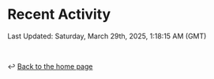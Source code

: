 # Recent Activity

<!--RECENT_ACTIVITY:start-->
<!--RECENT_ACTIVITY:end-->

<!--RECENT_ACTIVITY:last_update-->
Last Updated: Saturday, March 29th, 2025, 1:18:15 AM (GMT)
<!--RECENT_ACTIVITY:last_update_end-->

<br>

↩️ [Back to the home page](/README.md)
